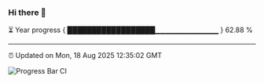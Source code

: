 ### Hi there 👋

⏳ Year progress { ██████████████████▁▁▁▁▁▁▁▁▁▁▁▁ } 62.88 %

---

⏰ Updated on Mon, 18 Aug 2025 12:35:02 GMT

![Progress Bar CI](https://github.com/liununu/liununu/workflows/Progress%20Bar%20CI/badge.svg)
